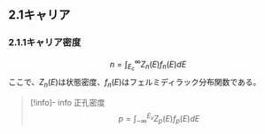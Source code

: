 ## $2.1$キャリア

### $2.1.1$キャリア密度
$$ n = \int_{E_c}^{\infty} Z_n(E) f_n(E) dE $$
ここで、$Z_n(E)$は状態密度、$f_n(E)$はフェルミディラック分布関数である。
> [!info]- info
> 正孔密度
> $$ p = \int_{-\infty}^{E_v} Z_p(E) f_p(E) dE $$